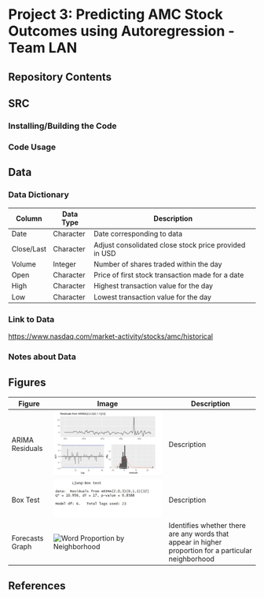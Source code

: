 # Project 3: Predicting AMC Stock Outcomes using Autoregression - Team LAN
## Repository Contents 

## SRC
### Installing/Building the Code


### Code Usage



## Data
### Data Dictionary
| Column | Data Type | Description |
| --- | --- | --- |
| Date | Character | Date corresponding to data |
| Close/Last | Character | Adjust consolidated close stock price provided in USD |
| Volume | Integer | Number of shares traded within the day |
| Open | Character | Price of first stock transaction made for a date |
| High | Character | Highest transaction value for the day |
| Low | Character | Lowest transaction value for the day |

### Link to Data
https://www.nasdaq.com/market-activity/stocks/amc/historical 

### Notes about Data


## Figures 

| Figure | Image | Description|
| --- | --- | --- |
| ARIMA Residuals | ![ARIMA Residuals](/FIGURES/ARIMAResiduals.jpeg) | Description |
| Box Test | ![Box Test](/FIGURES/BoxTest.jpeg) | Description |
| Forecasts Graph | ![Word Proportion by Neighborhood](/Figures/WordProportionbyNeighborhood.png) | Identifies whether there are any words that appear in higher proportion for a particular neighborhood |




## References

